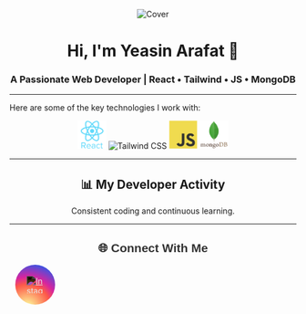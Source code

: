 <!-- Cover Image -->
<p align="center">
  <img src="https://i.ibb.co/1fqc8kqv/Chat-GPT-Image-Aug-8-2025-03-10-42-PM.png" alt="Cover" />
</p>

<!-- Name & Intro -->
<h1 align="center">Hi, I'm Yeasin Arafat 👋</h1>
<h3 align="center">A Passionate Web Developer | React • Tailwind • JS • MongoDB</h3>

---

<!-- Tech Stack -->
Here are some of the key technologies I work with:

<p align="center">
  <img src="https://raw.githubusercontent.com/devicons/devicon/master/icons/react/react-original-wordmark.svg" alt="React" width="50" height="50"/>
  <img src="https://www.vectorlogo.zone/logos/tailwindcss/tailwindcss-icon.svg" alt="Tailwind CSS" width="50" height="50"/>
  <img src="https://raw.githubusercontent.com/devicons/devicon/master/icons/javascript/javascript-original.svg" alt="JavaScript" width="50" height="50"/>
  <img src="https://raw.githubusercontent.com/devicons/devicon/master/icons/mongodb/mongodb-original-wordmark.svg" alt="MongoDB" width="50" height="50"/>
</p>

---

<!-- Daily.dev Card -->
<h2 align="center">📊 My Developer Activity</h2>
<p align="center">
  Consistent coding and continuous learning.  
</p>

---



<h2 align="center" style="font-family: Arial, sans-serif; color: #333;">
  🌐 Connect With Me
</h2>

<a href="https://instagram.com/arafat_mr" target="_blank" rel="noopener noreferrer" 
   style="display: inline-flex; align-items: center; justify-content: center; 
          background: radial-gradient(circle at 30% 107%, #fdf497 0%, #fdf497 5%, 
          #fd5949 45%, #d6249f 60%, #285AEB 90%); padding: 10px; border-radius: 50%; 
          width: 50px; height: 50px; margin: 0 10px;">
  <img src="https://raw.githubusercontent.com/rahuldkjain/github-profile-readme-generator/master/src/images/icons/Social/instagram.svg" 
       alt="Instagram" width="30" height="30" style="filter: invert(1);" />
</a>
